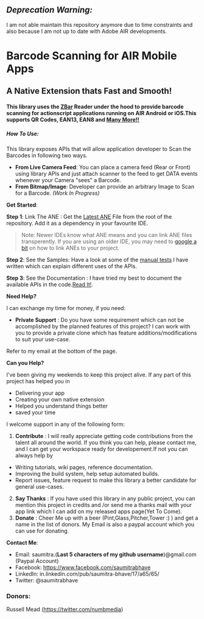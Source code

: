 ## _Deprecation Warning:_
I am not able maintain this repository anymore due to time constraints and also because I am not up to date with Adobe AIR developments.
# Barcode Scanning for AIR Mobile Apps
## A Native Extension thats Fast and Smooth!
#### This library uses the [ZBar](https://github.com/ZBar/ZBar) Reader under the hood to provide barcode scanning for actionscript applications running on AIR Android or iOS.This supports QR Codes, EAN13, EAN8 and [Many More!!](https://github.com/saumitrabhave/qr-zbar-ane/blob/master/ASLib/src/com/sbhave/nativeExtensions/zbar/Symbology.as)

##### How To Use:
This library exposes APIs that will allow application developer to Scan the Barcodes in following two ways.
- __From Live Camera Feed__: You can place a camera feed (Rear or Front) using library APIs and just attach scanner to the feed to get DATA events whenever your Camera "sees" a Barcode.
- __From Bitmap/Image__: Developer can provide an arbitrary Image to Scan for a Barcode. *(Work In Progress)*

__Get Started__: 

__Step 1__: Link The ANE : Get the [Latest ANE](https://github.com/saumitrabhave/qr-zbar-ane/raw/master/qreader.ane) File from the root of the repository. Add it as a dependency in your favourite IDE.

> Note: Newer IDEs know what ANE means and you can link ANE files transperently. If you are using an older IDE, you may need to [google a bit](http://help.adobe.com/en_US/air/build/WS597e5dadb9cc1e0253f7d2fc1311b491071-8000.html) on how to link ANEs to your project.

__Step 2__: See the Samples: Have a look at some of the [manual tests](https://github.com/saumitrabhave/qr-zbar-ane/tree/master/Example/src/com/sbhave/reader/tests) I have written which can explain different uses of the APIs.

__Step 3__: See the Documentation : I have tried my best to document the available APIs in the code.[Read It!](https://github.com/saumitrabhave/qr-zbar-ane/blob/master/ASLib/src/com/sbhave/nativeExtensions/zbar/Scanner.as).

__Need Help?__

I can exchange my time for money, if you need:
- __Private Support__ : Do you have some requirement which can not be accomplished by the planned features of this project? I can work with you to provide a private clone which has feature additions/modifications to suit your use-case.

Refer to my email at the bottom of the page.

__Can you Help?__

I've been giving my weekends to keep this project alive. If any part of this project has helped you in
- Delivering your app
- Creating your own native extension
- Helped you understand things better
- saved your time

I welcome support in any of the following form:

1. __Contribute__ : I will really appreciate getting code contributions from the talent all around the world. If you think you can help, please contact me, and I can get your workspace ready for developement.If not you can always help by
  - Writing tutorials, wiki pages, reference documentation.
  - Improving the build system, help setup automated builds.
  - Report issues, feature request to make this library a better candidate for general use-cases.
2. __Say Thanks__ : If you have used this library in any public project, you can mention this project in credits and /or send me a thanks mail with your app link which I can add on my released apps page(Yet To Come).
3. __Donate__ : Cheer Me up with a beer (Pint,Glass,Pitcher,Tower :) ) and get a name in the list of donors. My Email is also a paypal account which you can use for donating.

__Contact Me__:
- Email: saumitra.(__Last 5 characters of my github username__)@gmail.com (Paypal Account)
- Facebook: https://www.facebook.com/saumitrabhave
- LinkedIn: in.linkedin.com/pub/saumitra-bhave/17/a65/65/
- Twitter: @saumitrabhave
 
### Donors:
Russell Mead (https://twitter.com/numbmedia)
